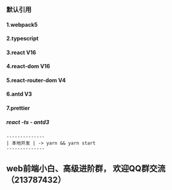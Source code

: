###  默认引用

  #### 1.webpack5
  #### 2.typescript
  #### 3.react V16
  #### 4.react-dom V16
  #### 5.react-router-dom V4
  #### 6.antd V3
  #### 7.prettier

##### react -ts - antd3
```
--------------
| 本地开发 | -> yarn && yarn start
--------------
```

## web前端小白、高级进阶群， 欢迎QQ群交流 （213787432）


